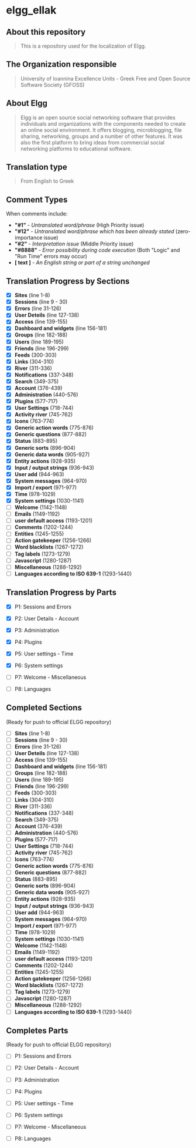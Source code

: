 elgg_ellak
======

About this repository
-----

>This is a repository used for the localization of Elgg.


The Organization responsible
-----

>University of Ioannina Excellence Units -
>Greek Free and Open Source Software Society (GFOSS)


About Elgg
-----
>Elgg is an open source social networking software that provides individuals
>and organizations with the components needed to create an online social environment.
>It offers blogging, microblogging, file sharing, networking, groups and a number of
>other features. It was also the first platform to bring ideas from commercial social
>networking platforms to educational software.


Translation type
-----
>From English to Greek

Comment Types
-----
When comments include:
 * __"#1"__ - _Untranslated word/phrase_ (High Priority issue)
 * __"#12"__ - _Untranslated word/phrase which has been already stated_ (zero-importance issue)
 * __"#2"__ -  _Interpretation issue_ (Middle Priority issue)
 * __"#8888"__ - _Error possibility during code execution_ (Both "Logic" and "Run Time" errors may occur)
 * __[ text ]__ - _An English string or part of a string unchanged_

Translation Progress by Sections
-----
 - [x] __Sites__ (line 1-8)
 - [x] __Sessions__ (line 9 - 30)
 - [x] __Errors__ (line 31-126)
 - [x] __User Deteils__ (line 127-138)
 - [x] __Access__ (line 139-155)
 - [x] __Dashboard and widgets__ (line 156-181)
 - [x] __Groups__ (line 182-188)
 - [x] __Users__ (line 189-195)
 - [x] __Friends__ (line 196-299)
 - [x] __Feeds__ (300-303)
 - [x] __Links__ (304-310)
 - [x] __River__ (311-336)
 - [x] __Notifications__ (337-348)
 - [x] __Search__ (349-375)
 - [x] __Account__ (376-439)
 - [x] __Administration__ (440-576)
 - [x] __Plugins__ (577-717)
 - [x] __User Settings__ (718-744)
 - [x] __Activity river__ (745-762)
 - [x] __Icons__ (763-774)
 - [x] __Generic action words__ (775-876)
 - [x] __Generic questions__ (877-882)
 - [x] __Status__ (883-895)
 - [x] __Generic sorts__ (896-904)
 - [x] __Generic data words__ (905-927)
 - [x] __Entity actions__ (928-935)
 - [x] __Input / output strings__ (936-943)
 - [x] __User add__ (944-963)
 - [x] __System messages__ (964-970)
 - [x] __Import / export__ (971-977)
 - [x] __Time__ (978-1029)
 - [x] __System settings__ (1030-1141)
 - [ ] __Welcome__ (1142-1148)
 - [ ] __Emails__ (1149-1192)
 - [ ] __user default access__ (1193-1201)
 - [ ] __Comments__ (1202-1244)
 - [ ] __Entities__ (1245-1255)
 - [ ] __Action gatekeeper__ (1256-1266)
 - [ ] __Word blacklists__ (1267-1272)
 - [ ] __Tag labels__ (1273-1279)
 - [ ] __Javascript__ (1280-1287)
 - [ ] __Miscellaneous__ (1288-1292)
 - [ ] __Languages according to ISO 639-1__ (1293-1440)

Translation Progress by Parts
-----
 - [x] P1: Sessions and Errors
 - [x] P2: User Details - Account
 - [X] P3: Administration
 - [X] P4: Plugins
 - [x] P5: User settings - Time
 - [x] P6: System settings
 - [ ] P7: Welcome - Miscellaneous
 - [ ] P8: Languages

 
Completed Sections
-----
(Ready for push to official ELGG repository)
 - [ ] __Sites__ (line 1-8)
 - [ ] __Sessions__ (line 9 - 30)
 - [ ] __Errors__ (line 31-126)
 - [ ] __User Deteils__ (line 127-138)
 - [ ] __Access__ (line 139-155)
 - [ ] __Dashboard and widgets__ (line 156-181)
 - [ ] __Groups__ (line 182-188)
 - [ ] __Users__ (line 189-195)
 - [ ] __Friends__ (line 196-299)
 - [ ] __Feeds__ (300-303)
 - [ ] __Links__ (304-310)
 - [ ] __River__ (311-336)
 - [ ] __Notifications__ (337-348)
 - [ ] __Search__ (349-375)
 - [ ] __Account__ (376-439)
 - [ ] __Administration__ (440-576)
 - [ ] __Plugins__ (577-717)
 - [ ] __User Settings__ (718-744)
 - [ ] __Activity river__ (745-762)
 - [ ] __Icons__ (763-774)
 - [ ] __Generic action words__ (775-876)
 - [ ] __Generic questions__ (877-882)
 - [ ] __Status__ (883-895)
 - [ ] __Generic sorts__ (896-904)
 - [ ] __Generic data words__ (905-927)
 - [ ] __Entity actions__ (928-935)
 - [ ] __Input / output strings__ (936-943)
 - [ ] __User add__ (944-963)
 - [ ] __System messages__ (964-970)
 - [ ] __Import / export__ (971-977)
 - [ ] __Time__ (978-1029)
 - [ ] __System settings__ (1030-1141)
 - [ ] __Welcome__ (1142-1148)
 - [ ] __Emails__ (1149-1192)
 - [ ] __user default access__ (1193-1201)
 - [ ] __Comments__ (1202-1244)
 - [ ] __Entities__ (1245-1255)
 - [ ] __Action gatekeeper__ (1256-1266)
 - [ ] __Word blacklists__ (1267-1272)
 - [ ] __Tag labels__ (1273-1279)
 - [ ] __Javascript__ (1280-1287)
 - [ ] __Miscellaneous__ (1288-1292)
 - [ ] __Languages according to ISO 639-1__ (1293-1440)

Completes Parts
-----
(Ready for push to official ELGG repository)
 - [ ] P1: Sessions and Errors
 - [ ] P2: User Details - Account
 - [ ] P3: Administration
 - [ ] P4: Plugins
 - [ ] P5: User settings - Time
 - [ ] P6: System settings
 - [ ] P7: Welcome - Miscellaneous
 - [ ] P8: Languages

